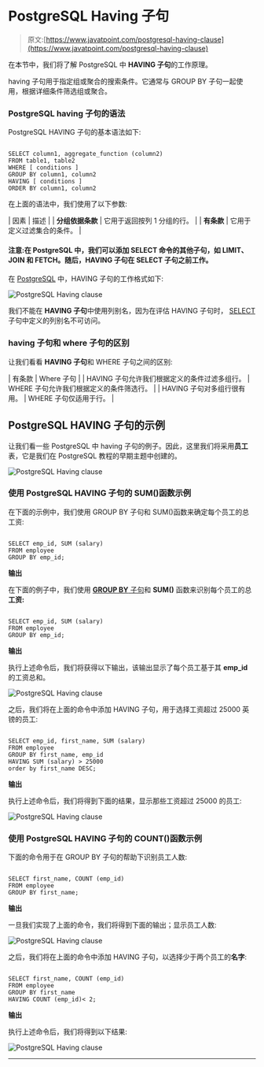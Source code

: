 # PostgreSQL Having 子句

> 原文:[https://www.javatpoint.com/postgresql-having-clause](https://www.javatpoint.com/postgresql-having-clause)

在本节中，我们将了解 PostgreSQL 中 **HAVING 子句**的工作原理。

having 子句用于指定组或聚合的搜索条件。它通常与 GROUP BY 子句一起使用，根据详细条件筛选组或聚合。

### PostgreSQL having 子句的语法

PostgreSQL HAVING 子句的基本语法如下:

```

SELECT column1, aggregate_function (column2)
FROM table1, table2  
WHERE [ conditions ]  
GROUP BY column1, column2  
HAVING [ conditions ]  
ORDER BY column1, column2  

```

在上面的语法中，我们使用了以下参数:

| 因素 | 描述 |
| **分组依据条款** | 它用于返回按列 1 分组的行。 |
| **有条款** | 它用于定义过滤集合的条件。 |

#### 注意:在 PostgreSQL 中，我们可以添加 SELECT 命令的其他子句，如 LIMIT、JOIN 和 FETCH。随后，HAVING 子句在 SELECT 子句之前工作。

在 [PostgreSQL](https://www.javatpoint.com/postgresql-tutorial) 中，HAVING 子句的工作格式如下:

![PostgreSQL Having clause](../Images/afff4e93b734a2834d8179437a17f078.png)

我们不能在 **HAVING 子句**中使用列别名，因为在评估 HAVING 子句时， [SELECT](https://www.javatpoint.com/postgresql-select) 子句中定义的列别名不可访问。

### having 子句和 where 子句的区别

让我们看看 **HAVING 子句**和 WHERE 子句之间的区别:

| 有条款 | Where 子句 |
| HAVING 子句允许我们根据定义的条件过滤多组行。 | WHERE 子句允许我们根据定义的条件筛选行。 |
| HAVING 子句对多组行很有用。 | WHERE 子句仅适用于行。 |

## PostgreSQL HAVING 子句的示例

让我们看一些 PostgreSQL 中 having 子句的例子。因此，这里我们将采用**员工**表，它是我们在 PostgreSQL 教程的早期主题中创建的。

![PostgreSQL Having clause](../Images/f1aa1d11bcea13053643721d0f5e5ddb.png)

### 使用 PostgreSQL HAVING 子句的 SUM()函数示例

在下面的示例中，我们使用 GROUP BY 子句和 SUM()函数来确定每个员工的总工资:

```

SELECT emp_id, SUM (salary)
FROM employee
GROUP BY emp_id;

```

**输出**

在下面的例子中，我们使用 [**GROUP BY** 子句](https://www.javatpoint.com/postgresql-group-by-clause)和 **SUM()** 函数来识别每个员工的总**工资:**

```

SELECT emp_id, SUM (salary)
FROM employee
GROUP BY emp_id;

```

**输出**

执行上述命令后，我们将获得以下输出，该输出显示了每个员工基于其 **emp_id** 的工资总和。

![PostgreSQL Having clause](../Images/cebfff47281a6d3658dfd14decee674c.png)

之后，我们将在上面的命令中添加 HAVING 子句，用于选择工资超过 25000 英镑的员工:

```

SELECT emp_id, first_name, SUM (salary)
FROM employee
GROUP BY first_name, emp_id
HAVING SUM (salary) > 25000
order by first_name DESC;

```

**输出**

执行上述命令后，我们将得到下面的结果，显示那些工资超过 25000 的员工:

![PostgreSQL Having clause](../Images/c141a5ac66df311887ec842c4692976e.png)

### 使用 PostgreSQL HAVING 子句的 COUNT()函数示例

下面的命令用于在 GROUP BY 子句的帮助下识别员工人数:

```

SELECT first_name, COUNT (emp_id)
FROM employee
GROUP BY first_name;

```

**输出**

一旦我们实现了上面的命令，我们将得到下面的输出；显示员工人数:

![PostgreSQL Having clause](../Images/a60e4c00e53ac208a71732a0e8823ee4.png)

之后，我们将在上面的命令中添加 HAVING 子句，以选择少于两个员工的**名字**:

```

SELECT first_name, COUNT (emp_id)
FROM employee
GROUP BY first_name
HAVING COUNT (emp_id)< 2;

```

**输出**

执行上述命令后，我们将得到以下结果:

![PostgreSQL Having clause](../Images/9fc28ef5c1ce69fb10184d823d4963eb.png)

* * *